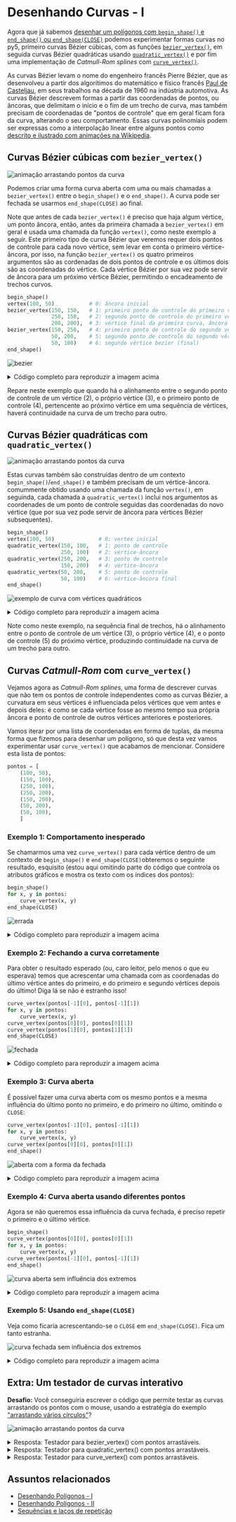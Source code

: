 
# Desenhando Curvas - I

Agora que já sabemos [desenhar um polígonos com `begin_shape()` e `end_shape()` ou `end_shape(CLOSE)`](poligonos_2.md) podemos experimentar formas curvas no py5, primeiro curvas Bézier cúbicas, com as funções [`bezier_vertex()`](https://py5coding.org/reference/sketch_bezier_vertex.html), em seguida curvas Bézier quadráticas usando [`quadratic_vertex()`](https://py5coding.org/reference/sketch_quadratic_vertex.html) e por fim uma implementação de *Catmull-Rom splines* com [`curve_vertex()`](https://py5coding.org/reference/sketch_curve_vertex.html).

As curvas Bézier levam o nome do engenheiro francês Pierre Bézier, que as desenvolveu a partir dos algorítimos do matemático e físico francês [Paul de Casteljau](https://en.wikipedia.org/wiki/Paul_de_Casteljau), em seus trabalhos na década de 1960 na indústria automotiva. As curvas Bézier descrevem formas a partir das coordenadas de pontos, ou âncoras, que delimitam o início e o fim de um trecho de curva, mas também precisam de coordenadas de "pontos de controle" que em geral ficam fora da curva, alterando o seu comportamento. Essas curvas polinomiais podem ser expressas como a interpolação linear entre alguns pontos como [descrito e ilustrado com animações na Wikipedia](https://pt.wikipedia.org/wiki/Curva_de_B%C3%A9zier).

## Curvas Bézier cúbicas com `bezier_vertex()`

![animação arrastando pontos da curva](assets/curves_animate.gif)

Podemos criar uma forma curva aberta com uma ou mais chamadas a `bezier_vertex()` entre o `begin_shape()` e o `end_shape()`. A curva pode ser fechada se usarmos `end_shape(CLOSE)` ao final.

Note que antes de cada `bezier_vertex()` é preciso que haja algum vértice, um ponto âncora, então, antes da primeira chamada a `bezier_vertex()` em geral é usada uma chamada da função `vertex()`, como neste exemplo a seguir. Este primeiro tipo de curva Bézier que veremos requer dois pontos de controle para cada novo vértice, sem levar em conta o primeiro vértice-âncora, por isso, na função `bezier_vertex()` os quatro primeiros argumentos são as cordenadas de dois pontos de controle e os últimos dois são as coordenadas do vértice. Cada vértice Bézier por sua vez pode servir de âncora para um próximo vértice Bézier, permitindo o encadeamento de trechos curvos.

```python
begin_shape()
vertex(100, 50)           # 0: âncora inicial
bezier_vertex(150, 150,   # 1: primeiro ponto de controle do primeiro vértice
              250, 150,   # 2: segundo ponto de controle do primeiro vértice
              200, 200),  # 3: vértice final da primeira curva, âncora da segunda
bezier_vertex(150, 250,   # 4: primeiro ponto de controle do segundo vértice
              50, 200,    # 5: segundo ponto de controle do segundo vértice
              50, 100)    # 6: segundo vértice bezier (final)
end_shape()
```

![bezier](assets/curve_bezier.png)

<details>
  
<summary> Código completo para reproduzir a imagem acima </summary>

<pre>
def setup():
    size(400, 300)
    background(100)
    stroke_weight(3)
    stroke(0)
    no_fill()

    begin_shape()
    vertex(100, 50)            # 0: vértice âncora
    bezier_vertex(150, 150,    # 1: ponto de controle
                  250, 150,    # 2: ponto de controle
                  200, 200),   # 3: vértice
    bezier_vertex(150, 250,    # 4: ponto de controle
                  50, 200,     # 5: ponto de controle
                  50, 100)     # 6: vértice
    end_shape()

    # anotações
    pts = [
        (100, 50),   # 0 
        (150, 150),  # 1
        (250, 150),  # 2
        (200, 200),  # 3
        (150, 250),  # 4
        (50, 200),   # 5
        (50, 100),   # 6
        ]
    stroke_weight(1)
    for i, (x, y) in enumerate(pts):
        fill(255)
        circle(x, y, 5)
        text(f"{i}: {x}, {y}", x+5, y-5)
</pre>

</details>


Repare neste exemplo que quando há o alinhamento entre o segundo ponto de controle de um vértice (2), o próprio vértice (3), e o primeiro ponto de controle (4), pertencente ao próximo vértice em uma sequência de vértices, haverá continuidade na curva de um trecho para outro.

## Curvas Bézier quadráticas com `quadratic_vertex()`

![animação arrastando pontos da curva](assets/curves_animate_quadratic.gif)

Estas curvas também são construídas dentro de um contexto `begin_shape()`/`end_shape()` e também precisam de um vértice-âncora. comummente obtido usando uma chamada da função `vertex()`, em seguinda, cada chamada a `quadratic_vertex()` inclui nos argumentos as coordenades de um ponto de controle seguidas das coordenadas do novo vértice (que por sua vez pode servir de âncora para vértices Bézier subsequentes).

```python
begin_shape()
vertex(100, 50)              # 0: vertex inicial
quadratic_vertex(150, 100,   # 1: ponto de controle
                 250, 100)   # 2: vértice-âncora
quadratic_vertex(250, 200,   # 3: ponto de controle
                 150, 200)   # 4: vértice-âncora
quadratic_vertex(50, 200,    # 5: ponto de controle
                 50, 100)    # 6: vértice-âncora final
end_shape()
```

![exemplo de curva com vértices quadráticos](assets/curve_quadratic.png)

<details>

<summary> Código completo para reproduzir a imagem acima </summary>

<pre>
def setup():
    size(400, 300)
    background(100)
    stroke_weight(3)
    stroke(0)
    no_fill()

    begin_shape()
    vertex(100, 50)              # 0: vertex âncora inicial
    quadratic_vertex(150, 100,   # 1: ponto de controle
                     250, 100)   # 2: vértice
    quadratic_vertex(250, 200,   # 3: ponto de controle
                     150, 200)   # 4: vértice
    quadratic_vertex(50, 200,    # 5: ponto de controle
                     50, 100)    # 6: vértice
    end_shape()

    pontos = [
        (100, 50),
        (150, 150),
        (250, 100),
        (250, 200),
        (150, 250),
        (50, 200),
        (50, 100),
        ]
    stroke_weight(1)
    for i, ponto in enumerate(pontos):
        x, y = ponto
        fill(255)
        circle(x, y, 5)
        t = f'{i}: {"vertex" if i == 0 else "control" if i % 2 else "quadratic"}'
        text(t, x+5, y-5)

</pre>
</details>

Note como neste exemplo, na sequência final de trechos, há o alinhamento entre o ponto de controle de um vértice (3), o próprio vértice (4), e o ponto de controle (5) do próximo vértice, produzindo continuidade na curva de um trecho para outro.

## Curvas *Catmull-Rom* com `curve_vertex()`

Vejamos agora as *Catmull-Rom splines*, uma forma de descrever curvas que não tem os pontos de controle independentes como as curvas Bézier, a curvatura em seus vértices é influenciada pelos vértices que vem antes e depois deles: é como se cada vértice fosse ao mesmo tempo sua própria âncora e ponto de controle de outros vértices anteriores e posteriores.

Vamos iterar por uma lista de coordenadas em forma de tuplas, da mesma forma que fizemos para desenhar um polígono, só que desta vez vamos experimentar usar `curve_vertex()` que acabamos de mencionar. Considere esta lista de pontos:

```python
pontos = [
    (100, 50),
    (150, 100),
    (250, 100),
    (250, 200),
    (150, 200),
    (50, 200),
    (50, 100),
    ]
```

### Exemplo 1: Comportamento inesperado

Se chamarmos uma vez `curve_vertex()` para cada vértice dentro de um contexto de `begin_shape()` e `end_shape(CLOSE)`obteremos o seguinte resultado, esquisito (estou aqui omitindo parte do código que controla os atributos gráficos e mostra os texto com os índices dos pontos):

```python
begin_shape()
for x, y in pontos:
    curve_vertex(x, y)
end_shape(CLOSE)
```

![errada](assets/curve_wrong.png)

<details>
  
<summary> Código completo para reproduzir a imagem acima </summary>

 <pre>
 pontos = [
    (100, 50),
    (150, 100),
    (250, 100),
    (250, 200),
    (150, 200),
    (50, 200),
    (50, 100),
    ]

def setup():
    size(300, 300)
    background(100)
    stroke_weight(3)
    stroke(0)
    no_fill()

    begin_shape()
    for x, y in pontos:
        curve_vertex(x, y)
    end_shape(CLOSE)
    stroke_weight(1)
    for i, ponto in enumerate(pontos):
        x, y = ponto
        fill(255)
        circle(x, y, 5)
        text(i, x+5, y-5)
</pre>
</details>

### Exemplo 2: Fechando a curva corretamente

Para obter o resultado esperado (ou, caro leitor, pelo menos o que eu esperava) temos que acrescentar uma chamada com as coordenadas do último vértice antes do primeiro, e do primeiro e segundo vértices depois do último! Diga lá se não é estranho isso!

```python
curve_vertex(pontos[-1][0], pontos[-1][1])
for x, y in pontos:
    curve_vertex(x, y)
curve_vertex(pontos[0][0], pontos[0][1])
curve_vertex(pontos[1][0], pontos[1][1])
end_shape(CLOSE)
```

![fechada](assets/curve_closed_smooth.png)

<details>
<summary> Código completo para reproduzir a imagem acima </summary>

 <pre>
pontos = [
    (100, 50),
    (150, 100),
    (250, 100),
    (250, 200),
    (150, 200),
    (50, 200),
    (50, 100),
    ]

def setup():
    size(300, 300)
    background(100)
    stroke_weight(3)
    stroke(0)
    no_fill()

    begin_shape()
    curve_vertex(pontos[-1][0], pontos[-1][1])
    for x, y in pontos:
        curve_vertex(x, y)
    curve_vertex(pontos[0][0], pontos[0][1])
    curve_vertex(pontos[1][0], pontos[1][1])
    end_shape(CLOSE)
    stroke_weight(1)
    for i, ponto in enumerate(pontos):
        x, y=ponto
        fill(255)
        circle(x, y, 5)
        text(i, x + 5, y - 5)

</pre>
</details>

### Exemplo 3: Curva aberta

É possível fazer uma curva aberta com os mesmo pontos e a mesma influência do último ponto no primeiro, e do primeiro no último, omitindo o `CLOSE`:

```python
curve_vertex(pontos[-1][0], pontos[-1][1])
for x, y in pontos:
    curve_vertex(x, y)
curve_vertex(pontos[0][0], pontos[0][1])
end_shape()
```

![aberta com a forma da fechada](assets/curve_smooth.png)

<details>
<summary> Código completo para reproduzir a imagem acima </summary>
<pre>
pontos = [
    (100, 50),
    (150, 100),
    (250, 100),
    (250, 200),
    (150, 200),
    (50, 200),
    (50, 100),
    ]

def setup():
    size(300, 300)
    background(100)
    stroke_weight(3)
    stroke(0)
    no_fill()

    begin_shape()
    curve_vertex(pontos[-1][0], pontos[-1][1])
    for x, y in pontos:
        curve_vertex(x, y)
    curve_vertex(pontos[0][0], pontos[0][1])
    curve_vertex(pontos[1][0], pontos[1][1])
    pontos = [
    (100, 50),
    (150, 100),
    (250, 100),
    (250, 200),
    (150, 200),
    (50, 200),
    (50, 100),
    ]


</pre>
</details>

### Exemplo 4: Curva aberta usando diferentes pontos

Agora se não queremos essa influência da curva fechada, é preciso repetir o primeiro e o último vértice.

```python
begin_shape()
curve_vertex(pontos[0][0], pontos[0][1])
for x, y in pontos:
    curve_vertex(x, y)
curve_vertex(pontos[-1][0], pontos[-1][1])
end_shape()
```

![curva aberta sem influência dos extremos](assets/curve.png)

<details>
<summary> Código completo para reproduzir a imagem acima </summary>
<pre>
pontos=[
    (100, 50),
    (150, 100),
    (250, 100),
    (250, 200),
    (150, 200),
    (50, 200),
    (50, 100),
    ]

def setup():
    size(300, 300)
    background(100)
    stroke_weight(3)
    stroke(0)
    no_fill()

    begin_shape()
    curve_vertex(pontos[0][0], pontos[0][1])
    for x, y in pontos:
        curve_vertex(x, y)
    curve_vertex(pontos[-1][0], pontos[-1][1])
    end_shape()
    stroke_weight(1)
    for i, ponto in enumerate(pontos):
        x, y = ponto
        fill(255)
        circle(x, y, 5)
        text(i, x+5, y-5)
</pre>

</details>

### Exemplo 5: Usando `end_shape(CLOSE)`

Veja como ficaria acrescentando-se o `CLOSE` em `end_shape(CLOSE)`. Fica um tanto estranha.

![curva fechada sem influência dos extremos](assets/curve_closed.png)

<details>
<summary> Código completo para reproduzir a imagem acima </summary>
<pre>
pontos = [
    (100, 50),
    (150, 100),
    (250, 100),
    (250, 200),
    (150, 200),
    (50, 200),
    (50, 100),
    ]

def setup():
    size(300, 300)
    background(100)
    stroke_weight(3)
    stroke(0)
    no_fill()

    begin_shape()
    curve_vertex(pontos[0][0], pontos[0][1])
    for x, y in pontos:
        curve_vertex(x, y)
    curve_vertex(pontos[-1][0], pontos[-1][1])
    end_shape(CLOSE)
    stroke_weight(1)
    for i, ponto in enumerate(pontos):
        x, y=ponto
        fill(255)
        circle(x, y, 5)
        text(i, x+5, y-5)
</pre>
</details>

## Extra: Um testador de curvas interativo

**Desafio:** Você conseguiria escrever o código que permite testar as curvas arrastando os pontos com o mouse, usando a estratégia do exemplo ["arrastando vários círculos"](https://github.com/villares/material-aulas/blob/main/Processing-Python-py5/arrastando_circulos.md#arrastando-v%C3%A1rios-c%C3%ADrculos)?

![animação arrastando pontos da curva](assets/curves_animate_catmull.gif)

<details>

<summary>Resposta: Testador para bezier_vertex() com pontos arrastáveis.</summary>

<pre>
arrastando = None

pontos = [
    (100, 50),   # 0: vertex ponto âncora inicial 
    (150, 150),  # 1: primeiro ponto de controle
    (250, 150),  # 2: segundo ponto de controle
    (200, 200),  # 3: vértice bezier
    (150, 250),  # 4: primeiro ponto de controle
    (50, 200),   # 5: segundo ponto de controle
    (50, 100),   # 6: vértice bezier
    ]

s = 2 # scale factor

def setup():
    size(800, 600)

def draw():
    scale(s)
    background(100)
    stroke_weight(3)
    stroke(0)
    no_fill()

    begin_shape()
    for i, (x, y) in enumerate(pontos):
        if i == 0:
            vertex(x, y)
        elif i % 3 == 0:  # elementos divisíveis por 3 da lista
            c1x, c1y = pontos[i - 2]
            c2x, c2y = pontos[i - 1]
            bezier_vertex(c1x, c1y,  #  primeiro ponto de controle
                          c2x, c2y,  #  segundo ponto de controle
                          x, y),     #  vértice
    end_shape()
    
    stroke_weight(1)
    for i, ponto in enumerate(pontos):
        x, y = ponto
        if i == arrastando:
            fill(200, 0, 0)
        elif dist(mouse_x / s, mouse_y / s, x, y) < 10:
            fill(255, 255, 0)
        else:
            fill(255)
        ellipse(x, y, 5, 5)
        t = f'{i}: {"vertex" if i == 0 else f"control-{i%3}" if i % 3 else "bezier"}'
        text(t, x + 5, y - 5)

def mouse_pressed():
    global arrastando
    for i, ponto in enumerate(pontos):
        x, y = ponto
        if dist(mouse_x / s, mouse_y / s, x, y) < 10:
            arrastando = i
            break 

def mouse_released():
    global arrastando
    arrastando = None

def mouse_dragged():
    global pontos
    global arrastando
    if arrastando is not None:
        x, y = pontos[arrastando]
        x += (mouse_x - pmouse_x) / s
        y += (mouse_y - pmouse_y) / s
        pontos[arrastando] = x, y 
</pre>
  
</details>



<details>

<summary> Resposta: Testador para quadratic_vertex() com pontos arrastáveis. </summary>

<pre>
arrastando = None

pontos = [
    (100, 50),   # 0: vertex() âncora inicial 
    (150, 100),  # 1: ponto de controle
    (250, 100),  # 2: vértice e âncora do próximo
    (250, 200),  # 3: ponto de controle
    (150, 200),  # 4: vértice e âncora do próximo
    (50, 200),   # 5: ponto de controle
    (50, 100),   # 6: vértice final
]

def setup():
    size(400, 300)

def draw():
    background(100)
    stroke_weight(3)
    stroke(0)
    no_fill()

    with begin_shape():
        vertex(pontos[0][0], pontos[0][1])  # primeiro ponto (índice 0)
        for (px, py), (x, y) in zip(pontos[1::2], pontos[2::2]):  
            # do segundo e terceiro pontos (índices 1 e 2) em diante 
            quadratic_vertex(px, py, x, y)
    
    stroke_weight(1)
    for i, ponto in enumerate(pontos):
        x, y = ponto
        if i == arrastando:
            fill(200, 0, 0)
        elif dist(mouse_x, mouse_y, x, y) < 10:
            fill(255, 255, 0)
        else:
            fill(255)
        ellipse(x, y, 5, 5)
        t = f'{i}: {"vertex" if i == 0 else "control" if i % 2 else "quadratic"}'
        text(t, x + 5, y - 5)

def mouse_pressed():
    global arrastando
    for i, ponto in enumerate(pontos):
        x, y = ponto
        if dist(mouse_x, mouse_y, x, y) < 10:
            arrastando = i
            break 

def mouse_released():
    global arrastando
    arrastando = None

def mouse_dragged():
    global pontos
    global arrastando
    if arrastando is not None:
        x, y = pontos[arrastando]
        x += mouse_x - pmouse_x
        y += mouse_y - pmouse_y
        pontos[arrastando] = x, y
</pre>

</details>

<details>

<summary> Resposta: Testador para curve_vertex() com pontos arrastáveis. </summary>

<pre>
arrastando = None

pontos = [
    (100, 50),
    (150, 100),
    (250, 100),
    (250, 200),
    (150, 200),
    (50, 200),
    (50, 100)]

def setup():
    size(300, 300)

def draw():
    background(100)
    stroke_weight(3)
    stroke(0)
    no_fill()

    begin_shape()
    curve_vertex(pontos[-1][0], pontos[-1][1])
    for x, y in pontos:
        curve_vertex(x, y)
    curve_vertex(pontos[0][0], pontos[0][1])
    curve_vertex(pontos[1][0], pontos[1][1])
    end_shape(CLOSE)
    stroke_weight(1)
    for i, ponto in enumerate(pontos):
        x, y = ponto
        if i == arrastando:
            fill(200, 0, 0)
        elif dist(mouse_x, mouse_y, x, y) < 10:
            fill(255, 255, 0)
        else:
            fill(255)
        circle(x, y, 5)
        t = '{}: {:03}, {:03}'.format(i, x, y)
        text(t, x + 5, y - 5)

def mouse_pressed():
    # quando um botão do mouse é apertado
    global arrastando
    for i, ponto in enumerate(pontos):
        x, y = ponto
        if dist(mouse_x, mouse_y, x, y) < 10:
            arrastando = i
            break  # encerra o laço

def mouse_released():
    # quando um botão do mouse é solto
    global arrastando
    arrastando = None

def mouse_dragged():
     # quando o mouse é movido apertado
     global pontos
     global arrastando
     if arrastando is not None:
        x, y = pontos[arrastando]
        x += mouse_x - pmouse_x
        y += mouse_y - pmouse_y
        pontos[arrastando] = x, y
</pre>

</details>


## Assuntos relacionados

- [Desenhando Polígonos - I](poligonos_1.md)
- [Desenhando Polígonos - II](poligonos_2.md)
- [Sequências e laços de repetição](lacos_py.md)


